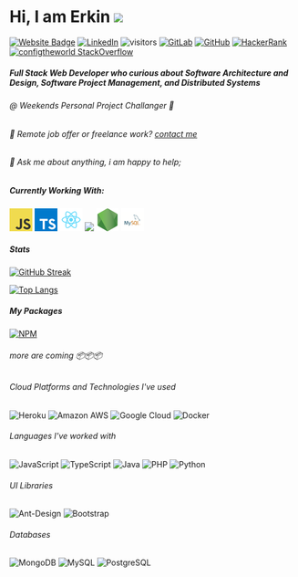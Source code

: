 # Hi, I am Erkin <img src="https://media.giphy.com/media/hvRJCLFzcasrR4ia7z/giphy.gif" width="25px">

[![Website Badge](https://img.shields.io/static/v1?label=website&message=configtheworld&color=181717)](https://configtheworld.github.io/erkinture/)
[![LinkedIn](https://img.shields.io/static/v1?label=LinkedIn&message=Erkin&color=181717)](https://www.linkedin.com/in/erkin-berk-t%C3%BCre-76ab60163/)
![visitors](https://visitor-badge.laobi.icu/badge?page_id=8312c96&right_color=#575757)
[![GitLab](https://img.shields.io/badge/-GitLab-181717?style=flat&logo=gitlab)](https://gitlab.com/erkinture)
[![GitHub](https://img.shields.io/badge/-GitHub-181717?style=flat&logo=github)](https://github.com/configtheworld)
[![HackerRank](https://img.shields.io/badge/-Hackerrank-181717?style=flat&logo=HackerRank&logoColor=white)](https://www.hackerrank.com/erkinture?hr_r=1)
[![configtheworld StackOverflow](https://stackoverflow-badge.vercel.app/?userID=13969786)](https://stackoverflow.com/users/13969786/configtheworld)

##### Full Stack Web Developer who curious about Software Architecture and Design, Software Project Management, and Distributed Systems
###### @ Weekends Personal Project Challanger 🌱 
###### 💼 Remote job offer or freelance work? [contact me](mailto:configtheworld@gmail.com)
###### 💬 Ask me about anything, i am happy to help;

##### Currently Working With:
<code><img height="40" src="https://raw.githubusercontent.com/github/explore/80688e429a7d4ef2fca1e82350fe8e3517d3494d/topics/javascript/javascript.png"></code>
<code><img height="40" src="https://raw.githubusercontent.com/github/explore/80688e429a7d4ef2fca1e82350fe8e3517d3494d/topics/typescript/typescript.png"></code>
<code><img height="40" src="https://raw.githubusercontent.com/github/explore/80688e429a7d4ef2fca1e82350fe8e3517d3494d/topics/react/react.png"></code>
<code><img height="40" src="https://encrypted-tbn0.gstatic.com/images?q=tbn:ANd9GcRT1PKsfJXnxOqnTRiIZ8VcdJDYBXD-qZnnpw&usqp=CAU"></code>
<code><img height="40" src="https://raw.githubusercontent.com/github/explore/80688e429a7d4ef2fca1e82350fe8e3517d3494d/topics/nodejs/nodejs.png"></code>
<code><img height="40" src="https://raw.githubusercontent.com/github/explore/80688e429a7d4ef2fca1e82350fe8e3517d3494d/topics/mysql/mysql.png"></code>

##### Stats
[![GitHub Streak](http://github-readme-streak-stats.herokuapp.com?user=configtheworld&theme=soft-green&hide_border=true&background=22272E&fire=FB8C00&currStreakNum=00DC4D&currStreakLabel=f0f0f0&sideLabels=f0f0f0&dates=777777&ring=786ADD&stroke=FB8C00)](https://github.com/configtheworld)

[![Top Langs](https://github-readme-stats.vercel.app/api/top-langs/?username=configtheworld&exclude_repo=HTTU&theme=discord_old_blurple&layout=compact&hide_border=true)](https://github.com/configtheworld)

##### My Packages
[![NPM](https://nodei.co/npm/indexed-object-to-array.png?downloads=true)](https://www.npmjs.com/package/indexed-object-to-array)

###### more are coming 📦📦📦

<!---
##### ⚡ Languages & Technologies
<code><img height="30" width="30" src="https://cdn.worldvectorlogo.com/logos/nodejs-icon.svg"></code>
<code><img height="30" width="30" src="https://raw.githubusercontent.com/github/explore/80688e429a7d4ef2fca1e82350fe8e3517d3494d/topics/javascript/javascript.png"></code>
<code><img height="30" width="30" src="https://raw.githubusercontent.com/github/explore/80688e429a7d4ef2fca1e82350fe8e3517d3494d/topics/typescript/typescript.png"></code>
<code><img height="30" width="30" src="https://raw.githubusercontent.com/github/explore/80688e429a7d4ef2fca1e82350fe8e3517d3494d/topics/react/react.png"></code>
<code><img height="30" width="30" src="https://upload.wikimedia.org/wikipedia/commons/thumb/3/3f/Git_icon.svg/1024px-Git_icon.svg.png"></code>
<code><img height="30" width="30" src="https://raw.githubusercontent.com/github/explore/80688e429a7d4ef2fca1e82350fe8e3517d3494d/topics/github-api/github-api.png"></code>
<code><img height="30" width="30" src="https://cdn.worldvectorlogo.com/logos/postgresql.svg"></code>
<code><img height="30" width="30" src="https://raw.githubusercontent.com/reduxjs/redux/master/logo/logo.png"></code>
<code><img height="30" width="30" src="https://encrypted-tbn0.gstatic.com/images?q=tbn:ANd9GcRT1PKsfJXnxOqnTRiIZ8VcdJDYBXD-qZnnpw&usqp=CAU"></code>
<code><img height="30" width="30" src="https://upload.wikimedia.org/wikipedia/commons/a/ab/Linux_Logo_in_Linux_Libertine_Font.svg"></code>
<code><img height="30" width="30" src="https://cdn.iconscout.com/icon/free/png-512/mongodb-3-1175138.png"></code>
<code><img height="30" width="30" src="https://raw.githubusercontent.com/github/explore/80688e429a7d4ef2fca1e82350fe8e3517d3494d/topics/mysql/mysql.png"></code> -->

###### Cloud Platforms and Technologies I've used
![Heroku](https://img.shields.io/badge/-Heroku-181717?style=flat&logo=heroku)
![Amazon AWS](https://img.shields.io/badge/Amazon%20AWS-181717?style=flat&logo=amazon-aws)
![Google Cloud](https://img.shields.io/badge/Google%20Cloud-181717?style=flat&logo=google-cloud)
![Docker](https://img.shields.io/badge/-Docker-181717?style=flat&logo=docker)
###### Languages I've worked with
![JavaScript](https://img.shields.io/badge/-JavaScript-181717?style=flat&logo=javascript)
![TypeScript](https://img.shields.io/badge/-TypeScript-181717?style=flat&logo=typescript)
![Java](https://img.shields.io/badge/-java-181717?style=flat&logo=java)
![PHP](https://img.shields.io/badge/PHP-181717?style=flat&logo=php&logoColor=white)
![Python](https://img.shields.io/badge/Python-181717?style=flat&logo=python&logoColor=white)
###### UI Libraries 
![Ant-Design](https://img.shields.io/badge/-AntDesign-181717?style=flat&logo=ant-design&logoColor=red)
![Bootstrap](https://img.shields.io/badge/-Bootstrap-181717?style=flat&logo=bootstrap)
###### Databases
![MongoDB](https://img.shields.io/badge/-MongoDB-181717?style=flat&logo=mongodb)
![MySQL](https://img.shields.io/badge/-MySQL-181717?style=flat&logo=mysql)
![PostgreSQL](https://img.shields.io/badge/-PostgreSQL-181717?style=flat&logo=postgresql)



<!---[![configtheworld's github activity graph](https://activity-graph.herokuapp.com/graph?username=configtheworld&theme=github-light)](https://github.com/configtheworld) -->

